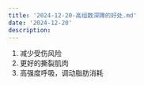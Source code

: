 ```yaml
---
title: '2024-12-20-高组数深蹲的好处.md'
date: '2024-12-20'
description:
---
```



1. 减少受伤风险
2. 更好的撕裂肌肉
3. 高强度呼吸，调动脂肪消耗